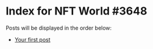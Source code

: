 # Index for NFT World #3648
Posts will be displayed in the order below:

- [Your first post](./001-first.md)

